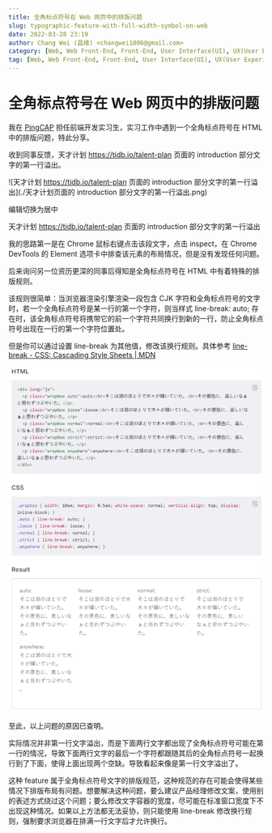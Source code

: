 ```yaml
---
title: 全角标点符号在 Web 网页中的排版问题
slug: typographic-feature-with-full-width-symbol-on-web
date: 2022-03-28 23:19
author: Chang Wei (昌维) <changwei1006@gmail.com>
category: [Web, Web Front-End, Front-End, User Interface(UI), UX(User Experience), Typography]
tag: [Web, Web Front-End, Front-End, User Interface(UI), UX(User Experience), Typography]
---
```


# 全角标点符号在 Web 网页中的排版问题

我在 [PingCAP](https://pingcap.com) 担任前端开发实习生，实习工作中遇到一个全角标点符号在 HTML 中的排版问题，特此分享。

收到同事反馈，天才计划 https://tidb.io/talent-plan 页面的 introduction 部分文字的第一行溢出。

![天才计划 https://tidb.io/talent-plan 页面的 introduction 部分文字的第一行溢出](./天才计划页面的 introduction 部分文字的第一行溢出.png)



编辑切换为居中

天才计划 https://tidb.io/talent-plan 页面的 introduction 部分文字的第一行溢出

我的思路第一是在 Chrome 鼠标右键点击该段文字，点击 inspect，在 Chrome DevTools 的 Element 选项卡中排查该元素的布局情况，但是没有发现任何问题。

后来询问另一位资历更深的同事后得知是全角标点符号在 HTML 中有着特殊的排版规则。

该规则很简单：当浏览器渲染引擎渲染一段包含 CJK 字符和全角标点符号的文字时，若一个全角标点符号是某一行的第一个字符，则当样式 line-break: auto; 存在时，该全角标点符号将携带它的前一个字符共同换行到新的一行，防止全角标点符号出现在一行的第一个字符位置处。

但是你可以通过设置 line-break 为其他值，修改该换行规则。具体参考 [line-break - CSS: Cascading Style Sheets | MDN](https://developer.mozilla.org/en-US/docs/Web/CSS/line-break) 

![line-break-CSS-rules](./line-break-CSS-rules.png)



至此，以上问题的原因已查明。

实际情况并非第一行文字溢出，而是下面两行文字都出现了全角标点符号可能在第一行的情况，导致下面两行文字的最后一个字符都跟随其后的全角标点符号一起换行到了下面，使得上面出现两个空缺。导致看起来像是第一行文字溢出了。

这种 feature 属于全角标点符号文字的排版规范，这种规范的存在可能会使得某些情况下排版布局有问题。想要解决这种问题，要么建议产品经理修改文案，使用别的表述方式绕过这个问题；要么修改文字容器的宽度，尽可能在标准窗口宽度下不出现这种情况。如果以上方法都无法妥协，则只能使用 line-break 修改换行规则，强制要求浏览器在排满一行文字后才允许换行。

